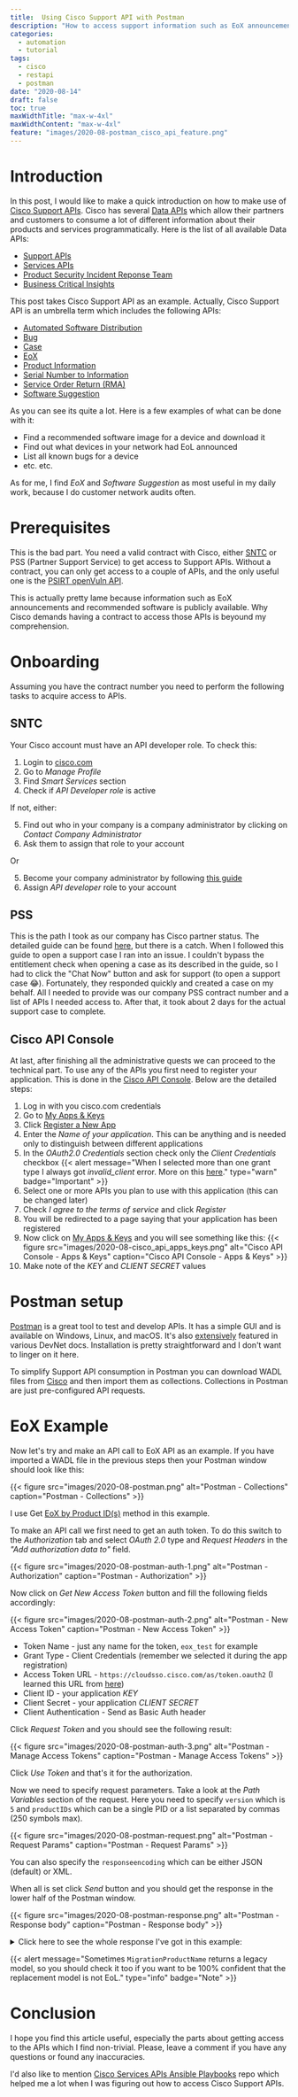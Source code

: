 ```yaml
---
title:  Using Cisco Support API with Postman
description: "How to access support information such as EoX announcements and recommended software for network devices via REST API"
categories:
  - automation
  - tutorial
tags:
  - cisco
  - restapi
  - postman
date: "2020-08-14"
draft: false
toc: true
maxWidthTitle: "max-w-4xl"
maxWidthContent: "max-w-4xl"
feature: "images/2020-08-postman_cisco_api_feature.png"
---
```

# Introduction
In this post, I would like to make a quick introduction on how to make use of [Cisco Support APIs](https://developer.cisco.com/site/support-apis/).
Cisco has several [Data APIs](https://developer.cisco.com/docs/) which allow their partners and customers to consume a lot of different information about their products and services programmatically.
Here is the list of all available Data APIs:
* [Support APIs](https://developer.cisco.com/site/support-apis/)
* [Services APIs](https://developer.cisco.com/docs/service-apis/)
* [Product Security Incident Reponse Team](https://developer.cisco.com/psirt/)
* [Business Critical Insights](https://developer.cisco.com/docs/business-critical-service-apis/)

This post takes Cisco Support API as an example. Actually, Cisco Support API is an umbrella term which includes the following APIs:
* [Automated Software Distribution](https://developer.cisco.com/docs/support-apis/#automated-software-distribution)
* [Bug](https://developer.cisco.com/docs/support-apis/#bug)
* [Case](https://developer.cisco.com/docs/support-apis/#case)
* [EoX](https://developer.cisco.com/docs/support-apis/#eox)
* [Product Information](https://developer.cisco.com/docs/support-apis/#product-information)
* [Serial Number to Information](https://developer.cisco.com/docs/support-apis/#serial-number-to-information)
* [Service Order Return (RMA)](https://developer.cisco.com/docs/support-apis/#service-order-return-rma)
* [Software Suggestion](https://developer.cisco.com/docs/support-apis/#software-suggestion)

As you can see its quite a lot. Here is a few examples of what can be done with it:
* Find a recommended software image for a device and download it
* Find out what devices in your network had EoL announced
* List all known bugs for a device
* etc. etc.

As for me, I find *EoX* and *Software Suggestion* as most useful in my daily work, because I do customer network audits often.

# Prerequisites
This is the bad part. You need a valid contract with Cisco, either [SNTC](https://www.cisco.com/c/en/us/support/services/smart-net-total-care/index.html) or PSS (Partner Support Service) to get access to Support APIs.
Without a contract, you can only get access to a couple of APIs, and the only useful one is the [PSIRT openVuln API](https://developer.cisco.com/docs/psirt/).

This is actually pretty lame because information such as EoX announcements and recommended software is publicly available. Why Cisco demands having a contract to access those APIs is beyound my comprehension.

# Onboarding
Assuming you have the contract number you need to perform the following tasks to acquire access to APIs.
## SNTC
Your Cisco account must have an API developer role. To check this:
1. Login to [cisco.com](https://cisco.com)
1. Go to *Manage Profile*
1. Find *Smart Services* section
1. Check if *API Developer role* is active

If not, either:

5. Find out who in your company is a company administrator by clicking on *Contact Company Administrator*
6. Ask them to assign that role to your account

Or

5. Become your company administrator by following [this guide](https://www.cisco.com/c/en/us/support/docs/services/sntc/onboarding_guide.html)
6. Assign *API developer* role to your account

## PSS
This is the path I took as our company has Cisco partner status.
The detailed guide can be found [here](https://community.cisco.com/t5/pss-documentation-library/request-access-to-the-pss-apis/ta-p/4094595), but there is a catch.
When I followed this guide to open a support case I ran into an issue.
I couldn't bypass the entitlement check when opening a case as its described in the guide, so I had to click the "Chat Now" button and ask for support (to open a support case :joy:).
Fortunately, they responded quickly and created a case on my behalf.
All I needed to provide was our company PSS contract number and a list of APIs I needed access to.
After that, it took about 2 days for the actual support case to complete.

## Cisco API Console
At last, after finishing all the administrative quests we can proceed to the technical part.
To use any of the APIs you first need to register your application. This is done in the [Cisco API Console](https://apiconsole.cisco.com/).
Below are the detailed steps:
1. Log in with you cisco.com credentials
2. Go to [My Apps & Keys](https://apiconsole.cisco.com/apps/myapps)
3. Click [Register a New App](https://apiconsole.cisco.com/apps/register)
4. Enter the *Name of your application*. This can be anything and is needed only to distinguish between different applications
5. In the *OAuth2.0 Credentials* section check only the *Client Credentials* checkbox
{{< alert message="When I selected more than one grant type I always got *invalid_client* error. More on this [here](https://community.cisco.com/t5/services-discussions/unable-to-get-authorization-token/td-p/4128573)." type="warn" badge="Important" >}}
6. Select one or more APIs you plan to use with this application (this can be changed later)
7. Check *I agree to the terms of service* and click *Register*
8. You will be redirected to a page saying that your application has been registered
9. Now click on [My Apps & Keys](https://apiconsole.cisco.com/apps/myapps) and you will see something like this:
{{< figure src="images/2020-08-cisco_api_apps_keys.png" alt="Cisco API Console - Apps & Keys" caption="Cisco API Console - Apps & Keys" >}}
10. Make note of the *KEY* and *CLIENT SECRET* values

# Postman setup
[Postman](https://www.postman.com/downloads/) is a great tool to test and develop APIs. It has a simple GUI and is available on Windows, Linux, and macOS.
It's also [extensively](https://developer.cisco.com/search/postman/) featured in various DevNet docs.
Installation is pretty straightforward and I don't want to linger on it here.

To simplify Support API consumption in Postman you can download WADL files from [Cisco](https://developer.cisco.com/docs/support-apis/#!download-cisco-support-apis/cisco-support-api-downloads) and then import them as collections. Collections in Postman are just pre-configured API requests.

# EoX Example
Now let's try and make an API call to EoX API as an example.
If you have imported a WADL file in the previous steps then your Postman window should look like this:

{{< figure src="images/2020-08-postman.png" alt="Postman - Collections" caption="Postman - Collections" >}}

I use Get [EoX by Product ID(s)](https://developer.cisco.com/docs/support-apis/#!eox/get-eox-by-product-ids) method in this example.

To make an API call we first need to get an auth token.
To do this switch to the *Authorization* tab and select *OAuth 2.0* type and *Request Headers* in the *"Add authorization data to"* field.

{{< figure src="images/2020-08-postman-auth-1.png" alt="Postman - Authorization" caption="Postman - Authorization" >}}

Now click on *Get New Access Token* button and fill the following fields accordingly:

{{< figure src="images/2020-08-postman-auth-2.png" alt="Postman - New Access Token" caption="Postman - New Access Token" >}}

* Token Name - just any name for the token, `eox_test` for example
* Grant Type - Client Credentials (remember we selected it during the app registration)
* Access Token URL - `https://cloudsso.cisco.com/as/token.oauth2` (I learned this URL from [here](https://apiconsole.cisco.com/files/Token_Access.pdf))
* Client ID - your application *KEY*
* Client Secret - your application *CLIENT SECRET*
* Client Authentication - Send as Basic Auth header

Click *Request Token* and you should see the following result:

{{< figure src="images/2020-08-postman-auth-3.png" alt="Postman - Manage Access Tokens" caption="Postman - Manage Access Tokens" >}}

Click *Use Token* and that's it for the authorization.

Now we need to specify request parameters. Take a look at the *Path Variables* section of the request.
Here you need to specify `version` which is `5` and `productIDs` which can be a single PID or a list separated by commas (250 symbols max).

{{< figure src="images/2020-08-postman-request.png" alt="Postman - Request Params" caption="Postman - Request Params" >}}

You can also specify the `responseencoding` which can be either JSON (default) or XML.

When all is set click *Send* button and you should get the response in the lower half of the Postman window.

{{< figure src="images/2020-08-postman-response.png" alt="Postman - Response body" caption="Postman - Response body" >}}

<details>
<summary>Click here to see the whole response I've got in this example:</summary>

```json
{
    "PaginationResponseRecord": {
        "PageIndex": 1,
        "LastIndex": 1,
        "TotalRecords": 2,
        "PageRecords": 2
    },
    "EOXRecord": [
        {
            "EOLProductID": "WIC-1T=",
            "ProductIDDescription": "1-Port Serial WAN Interface Card",
            "ProductBulletinNumber": "EOL6640",
            "LinkToProductBulletinURL": "http://www.cisco.com/en/US/prod/collateral/routers/ps5854/eol_c51_513300.html",
            "EOXExternalAnnouncementDate": {
                "value": "2008-12-28",
                "dateFormat": "YYYY-MM-DD"
            },
            "EndOfSaleDate": {
                "value": "2009-12-28",
                "dateFormat": "YYYY-MM-DD"
            },
            "EndOfSWMaintenanceReleases": {
                "value": "2010-12-28",
                "dateFormat": "YYYY-MM-DD"
            },
            "EndOfSecurityVulSupportDate": {
                "value": "",
                "dateFormat": "YYYY-MM-DD"
            },
            "EndOfRoutineFailureAnalysisDate": {
                "value": "2010-12-28",
                "dateFormat": "YYYY-MM-DD"
            },
            "EndOfServiceContractRenewal": {
                "value": "2014-03-28",
                "dateFormat": "YYYY-MM-DD"
            },
            "LastDateOfSupport": {
                "value": "2014-12-31",
                "dateFormat": "YYYY-MM-DD"
            },
            "EndOfSvcAttachDate": {
                "value": "2010-12-28",
                "dateFormat": "YYYY-MM-DD"
            },
            "UpdatedTimeStamp": {
                "value": "2012-12-06",
                "dateFormat": "YYYY-MM-DD"
            },
            "EOXMigrationDetails": {
                "PIDActiveFlag": "Y",
                "MigrationInformation": "1-Port Serial WAN Interface Card",
                "MigrationOption": "Enter PID(s)",
                "MigrationProductId": "HWIC-1T=",
                "MigrationProductName": "",
                "MigrationStrategy": "",
                "MigrationProductInfoURL": "http://www.cisco.com/en/US/prod/collateral/modules/ps5949/datasheet_c78-491363.html"
            },
            "EOXInputType": "ShowEOXByPids",
            "EOXInputValue": "WIC-1T= "
        },
        {
            "EOLProductID": "ASA5505-K8",
            "ProductIDDescription": "ASA 5505 Appliance with SW, 10 Users, 8 ports, DES",
            "ProductBulletinNumber": "EOL11376",
            "LinkToProductBulletinURL": "https://www.cisco.com/c/en/us/products/collateral/security/asa-5505-adaptive-security-appliance/eos-eol-notice-c51-738642.html",
            "EOXExternalAnnouncementDate": {
                "value": "2017-02-24",
                "dateFormat": "YYYY-MM-DD"
            },
            "EndOfSaleDate": {
                "value": "2017-08-25",
                "dateFormat": "YYYY-MM-DD"
            },
            "EndOfSWMaintenanceReleases": {
                "value": "2018-08-25",
                "dateFormat": "YYYY-MM-DD"
            },
            "EndOfSecurityVulSupportDate": {
                "value": "2020-08-24",
                "dateFormat": "YYYY-MM-DD"
            },
            "EndOfRoutineFailureAnalysisDate": {
                "value": "2018-08-25",
                "dateFormat": "YYYY-MM-DD"
            },
            "EndOfServiceContractRenewal": {
                "value": "2021-11-20",
                "dateFormat": "YYYY-MM-DD"
            },
            "LastDateOfSupport": {
                "value": "2022-08-31",
                "dateFormat": "YYYY-MM-DD"
            },
            "EndOfSvcAttachDate": {
                "value": "2018-08-25",
                "dateFormat": "YYYY-MM-DD"
            },
            "UpdatedTimeStamp": {
                "value": "2017-09-27",
                "dateFormat": "YYYY-MM-DD"
            },
            "EOXMigrationDetails": {
                "PIDActiveFlag": "Y",
                "MigrationInformation": "",
                "MigrationOption": "Enter Product Name(s)",
                "MigrationProductId": "",
                "MigrationProductName": "ASA5506-X Series",
                "MigrationStrategy": "",
                "MigrationProductInfoURL": "http://www.cisco.com/c/en/us/support/security/asa-5506-x-firepower-services/model.html"
            },
            "EOXInputType": "ShowEOXByPids",
            "EOXInputValue": "ASA5505-K8 "
        }
    ]
}
```
</details>

{{< alert message="Sometimes `MigrationProductName` returns a legacy model, so you should check it too if you want to be 100% confident that the replacement model is not EoL." type="info" badge="Note" >}}

# Conclusion
I hope you find this article useful, especially the parts about getting access to the APIs which I find non-trivial.
Please, leave a comment if you have any questions or found any inaccuracies.

I'd also like to mention [Cisco Services APIs Ansible Playbooks](https://github.com/automateyournetwork/CiscoAPI) repo which helped me a lot when I was figuring out how to access Cisco Support APIs.
